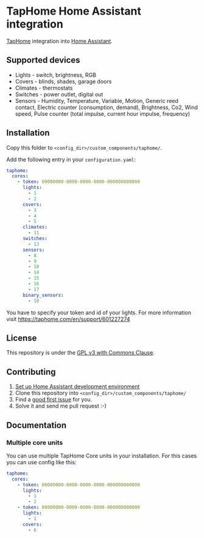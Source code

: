 # TapHome Home Assistant integration

[TapHome](https://taphome.com/CZ/home) integration into [Home Assistant](https://www.home-assistant.io).

## Supported devices
- Lights - switch, brightness, RGB
- Covers - blinds, shades, garage doors
- Climates - thermostats
- Switches - power outlet, digital out
- Sensors - Humidity, Temperature, Variable, Motion, Generic reed contact, Electric counter (consumption, demand), Brightness, Co2, Wind speed, Pulse counter (total impulse, current hour impulse, frequency)

## Installation

Copy this folder to `<config_dir>/custom_components/taphome/`.

Add the following entry in your `configuration.yaml`:

```yaml
taphome:
  cores:
    - token: 00000000-0000-0000-0000-000000000000
      lights:
        - 1
        - 2
      covers:
        - 3
        - 4
        - 5
      climates:
        - 11
      switches:
        - 13
      sensors:
        - 8
        - 9
        - 10
        - 14
        - 15
        - 16
        - 17
      binary_sensors:
        - 18
```

You have to specify your token and id of your lights. For more information visit https://taphome.com/en/support/601227274

## License
This repository is under the [GPL v3 with Commons Clause](https://github.com/martindybal/taphome-homeassistant/blob/main/LICENSE.md).

## Contributing
1. [Set up Home Assistant development environment](https://developers.home-assistant.io/docs/development_environment)
1. Clone this repository into `<config_dir>/custom_components/taphome/`
1. Find a [good first issue](https://github.com/martindybal/taphome-homeassistant/issues?q=is%3Aissue+is%3Aopen+label%3A"good+first+issue") for you.
1. Solve it and send me pull request :-)

## Documentation
### Multiple core units
You can use multiple TapHome Core units in your installation. For this cases you can use config like this:

```yaml
taphome:
  cores:
    - token: 00000000-0000-0000-0000-000000000000
      lights:
        - 1
        - 2
    - token: 00000000-0000-0000-0000-000000000000
      lights:
        - 1
      covers:
        - 6
```
